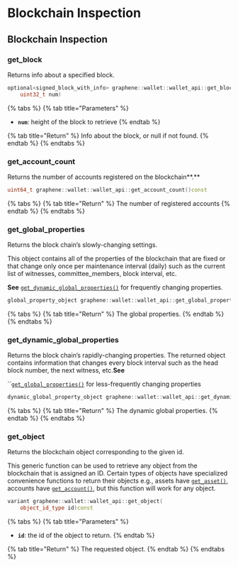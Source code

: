 # Blockchain Inspection

## Blockchain Inspection

### get\_block

Returns info about a specified block.

```cpp
optional<signed_block_with_info> graphene::wallet::wallet_api::get_block(
    uint32_t num)
```

{% tabs %}
{% tab title="Parameters" %}
* **`num`**: height of the block to retrieve
{% endtab %}

{% tab title="Return" %}
Info about the block, or null if not found.
{% endtab %}
{% endtabs %}

### **get\_account\_count**

Returns the number of accounts registered on the blockchain**.**

```cpp
uint64_t graphene::wallet::wallet_api::get_account_count()const
```

{% tabs %}
{% tab title="Return" %}
The number of registered accounts
{% endtab %}
{% endtabs %}

### get\_global\_properties

Returns the block chain’s slowly-changing settings. 

This object contains all of the properties of the blockchain that are fixed or that change only once per maintenance interval \(daily\) such as the current list of witnesses, committee\_members, block interval, etc.

**See** [`get_dynamic_global_properties()`](blockchain-inspection.md#get_dynamic_global_properties) for frequently changing properties.

```cpp
global_property_object graphene::wallet::wallet_api::get_global_properties()const
```

{% tabs %}
{% tab title="Return" %}
The global properties.
{% endtab %}
{% endtabs %}

### get\_dynamic\_global\_properties

Returns the block chain’s rapidly-changing properties. The returned object contains information that changes every block interval such as the head block number, the next witness, etc.**See**

\`\`[`get_global_properties()`](blockchain-inspection.md#get_global_properties) for less-frequently changing properties

```cpp
dynamic_global_property_object graphene::wallet::wallet_api::get_dynamic_global_properties()const
```

{% tabs %}
{% tab title="Return" %}
The dynamic global properties.
{% endtab %}
{% endtabs %}

### get\_object

Returns the blockchain object corresponding to the given id.

This generic function can be used to retrieve any object from the blockchain that is assigned an ID. Certain types of objects have specialized convenience functions to return their objects e.g., assets have [`get_asset()`](asset-calls.md#get_asset), accounts have [`get_account()`](account-calls.md#get_account), but this function will work for any object.

```cpp
variant graphene::wallet::wallet_api::get_object(
    object_id_type id)const
```

{% tabs %}
{% tab title="Parameters" %}
* **`id`**: the id of the object to return.
{% endtab %}

{% tab title="Return" %}
The requested object.
{% endtab %}
{% endtabs %}

